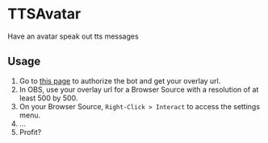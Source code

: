 # TTSAvatar
Have an avatar speak out tts messages
## Usage
1. Go to [this page](https://sugoidogo.github.io/TTSAvatar/) to authorize the bot and get your overlay url.
2. In OBS, use your overlay url for a Browser Source with a resolution of at least 500 by 500.
3. On your Browser Source, `Right-Click > Interact` to access the settings menu.
4. ...
5. Profit?